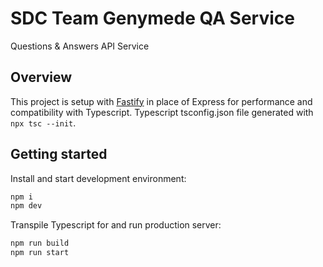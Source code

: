 # SDC Team Genymede QA Service

Questions & Answers API Service

## Overview

This project is setup with [Fastify](https://fastify.dev/) in place of Express for performance and compatibility with Typescript.
Typescript tsconfig.json file generated with `npx tsc --init`. 

## Getting started

Install and start development environment:

```bash
npm i
npm dev
```

Transpile Typescript for and run production server: 

```bash
npm run build
npm run start
```
